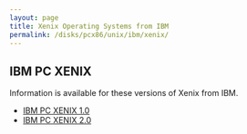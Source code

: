 ```yaml
---
layout: page
title: Xenix Operating Systems from IBM
permalink: /disks/pcx86/unix/ibm/xenix/
---
```


IBM PC XENIX
------------

Information is available for these versions of Xenix from IBM.

* [IBM PC XENIX 1.0](1.0/)
* [IBM PC XENIX 2.0](2.0/)
